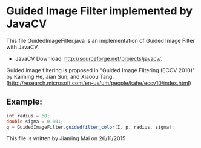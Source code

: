 # Guided Image Filter implemented by JavaCV
This file GuidedImageFilter.java is an implementation of Guided Image Filter with JavaCV.

- JavaCV Download: http://sourceforge.net/projects/javacv/.

Guided image filtering is proposed in "Guided Image Filtering (ECCV 2010)" by Kaiming He, Jian Sun, and Xiaoou Tang. (http://research.microsoft.com/en-us/um/people/kahe/eccv10/index.html)

## Example:
```java
int radius = 60;
double sigma = 0.001;
q = GuidedImageFilter.guidedfilter_color(I, p, radius, sigma);
```
This file is written by Jiaming Mai on 26/11/2015
